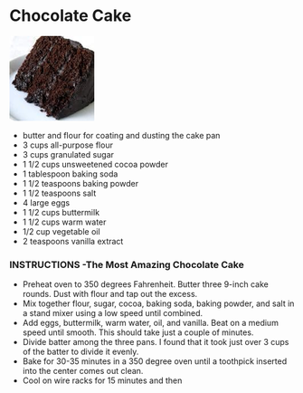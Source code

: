 # Chocolate Cake

![Chocolate- cake](cake-Chocolate.jpg)
+ butter and flour for coating and dusting the cake pan
+ 3 cups all-purpose flour
+ 3 cups granulated sugar
+ 1 1/2 cups unsweetened cocoa powder
+ 1 tablespoon baking soda
+ 1 1/2 teaspoons baking powder
+ 1 1/2 teaspoons salt
+ 4 large eggs
+ 1 1/2 cups buttermilk
+ 1 1/2 cups warm water
+ 1/2 cup vegetable oil
+ 2 teaspoons vanilla extract

### INSTRUCTIONS -The Most Amazing Chocolate Cake

  
+ Preheat oven to 350 degrees Fahrenheit. Butter three 9-inch cake rounds. Dust with flour and tap out the excess.
+ Mix together flour, sugar, cocoa, baking soda, baking powder, and salt in a stand mixer using a low speed until combined.
+ Add eggs, buttermilk, warm water, oil, and vanilla. Beat on a medium speed until smooth. This should take just a couple of minutes.
+ Divide batter among the three pans. I found that it took just over 3 cups of the batter to divide it evenly.
+ Bake for 30-35 minutes in a 350 degree oven until a toothpick inserted into the center comes out clean.
+ Cool on wire racks for 15 minutes and then